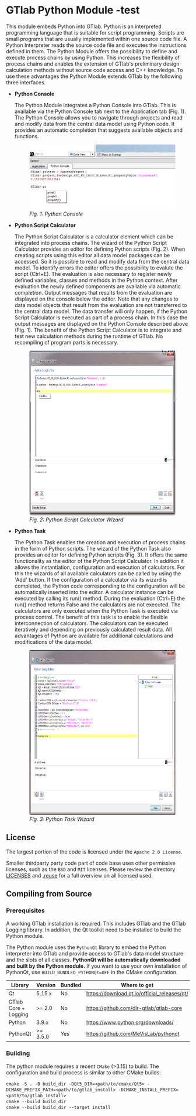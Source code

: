 # GTlab Python Module -test 

This module embeds Python into GTlab. Python is an interpreted programming 
language that is suitable for script programming. Scripts are small 
programs that are usually implemented within one source code file. A Python 
Interpreter reads the source code file and executes the instructions defined in 
them. The Python Module offers the possibility to define and execute process chains 
by using Python. This increases the flexibility of process chains and enables 
the extension of GTlab's preliminary design calculation methods without source 
code access and C++ knowledge. To use these advantages the Python Module extends
GTlab by the following three interfaces. 

* <b>Python Console</b> 

    The Python Module integrates a Python Console into GTlab. This is 
    available via the Python Console tab next to the Application tab (Fig. 1). 
    The Python Console allows you to navigate through projects and read and 
    modify data from the central data model using Python code. It provides an 
    automatic completion that suggests available objects and functions.

    <figure class="image">
        <img src="/images/python_console.png" alt="Python Console">
        <figcaption> <i>Fig. 1: Python Console</i></figcaption>
    </figure>


* <b>Python Script Calculator</b> 

    The Python Script Calculator is a calculator element which can be integrated
    into process chains. The wizard of the Python Script Calculator provides an 
    editor for defining Python scripts (Fig. 2). When creating scripts using this
    editor all data model packages can be accessed. So it is possible to read
    and modify data from the central data model. To identify errors the editor 
    offers the possibility to evalute the script (Ctrl+E). The evaluation is 
    also necessary to register newly defined variables, classes and methods in 
    the Python context. After evaluation the newly defined components are 
    available via automatic completion. Output messages that results from the 
    evaluation are displayed on the console below the editor. Note that any 
    changes to data model objects that result from the evaluation are not 
    transferred to the central data model. The data transfer will only happen, 
    if the Python Script Calculator is executed as part of a process chain. In 
    this case the output messages are displayed on the Python Console described 
    above (Fig. 1). The benefit of the Python Script Calculator is to integrate 
    and test new calculation methods during the runtime of GTlab. No recompiling
    of program parts is necessary.
    
    <figure class="image">
        <img src="/images/python_script_calculator.png" 
        alt="Python Script Calculator" width="600" height="450">
        <figcaption> <i>Fig. 2: Python Script Calculator Wizard</i></figcaption>
    </figure>

* <b>Python Task</b> 

    The Python Task enables the creation and execution of process chains in the 
    form of Python scripts. The wizard of the Python Task also provides an editor
    for defining Python scripts (Fig. 3). It offers the same functionality as 
    the editor of the Python Script Calculator. In addition it allows the 
    instantiation, configuration and execution of calculators. For this the 
    wizards of all available calculators can be called by using the
    'Add' button. If the configuration of a calculator via its wizard is 
    completed, the Python code corresponding to the configuration will be 
    automatically inserted into the editor. A calculator instance can be 
    executed by calling its run() method. During the evaluation (Ctrl+E) 
    the run() method returns False and the calculators are not executed. 
    The calculators are only executed when the Python Task is executed via
    process control. The benefit of this task is to enable the flexible 
    interconnection of calculators. The calculators can be executed iteratively 
    and depending on previously calculated result data. All advantages of Python 
    are available for additional calculations and modifications of the data 
    model.
    
    <figure class="image">
        <img src="/images/python_task.PNG" 
        alt="Python Task" width="600" height="450">
        <figcaption> <i>Fig. 3: Python Task Wizard</i></figcaption>
    </figure>

## License

The largest portion of the code is licensed under the `Apache 2.0 License`.

Smaller thirdparty party code part of code base uses other permissive licenses, such as the
`BSD` and `MIT` licenses. Please review the directory [LICENSES](https://github.com/dlr-gtlab/python-module/tree/master/LICENSES) and [.reuse](https://github.com/dlr-gtlab/python-module/tree/master/.reuse)
for a full overview on all licensed used.


## Compiling from Source

### Prerequisites

A working GTlab installation is required. This includes GTlab and the GTlab Logging library.
In addition, the Qt toolkit need to be installed to build the Python module.

The Python module uses the `PythonQt` library to embed the Python interpreter into GTlab
and provide access to GTlab's data model structure and the slots of all classes.
__PythonQt will be automatically downloaded and built by the Python module.__ 
If you want to use your own installation of PythonQt, use `BUILD_BUNDLED_PYTHONQT=OFF` 
in the CMake configuration.


| Library              |  Version  | Bundled | Where to get                                 |
| -------------------- | --------- | ------- | -------------------------------------------- |
| Qt                   |  5.15.x   | No      | https://download.qt.io/official_releases/qt/ |
| GTlab Core + Logging |  >= 2.0   | No      | https://github.com/dlr-gtlab/gtlab-core      |
| Python               |  3.9.x    | No      | https://www.python.org/downloads/            |
| PythonQt             | >= 3.5.0  | Yes     | https://github.com/MeVisLab/pythonqt         |

### Building

The python module requires a recent `CMake` (>3.15) to build. The configuration and build process is
similar to other CMake builds:

```
cmake -S . -B build_dir -DQt5_DIR=<path/to/cmake/Qt5> -DCMAKE_PREFIX_PATH=<path/to/gtlab_install> -DCMAKE_INSTALL_PREFIX=<path/to/gtlab_install>
cmake --build build_dir
cmake --build build_dir --target install
```
